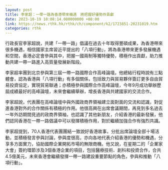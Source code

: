 ```yaml
---
layout: post
title: 李家超：一帶一路為香港帶來機遇　將把握好優勢作貢獻
date: 2023-10-19 10:08:14.000000000 +08:00
link: https://news.rthk.hk/rthk/ch/component/k2/1723851-20231019.htm
categories: rthk
---
```


行政長官李家超說，共建「一帶一路」倡議在過去十年取得豐碩成果，為香港帶來很多機遇，相信國家主席習近平提出的「八項行動」，將為香港帶來更多發展機遇和空間，香港必定會參與其中，把握一國兩制等獨特優勢，積極作出貢獻，助力推動共建一帶一路進入高質量發展新階段。

李家超率團到北京參與第三屆一帶一路國際合作高峰論壇。他總結行程時說有三點體會，認為香港與「八項行動」有多個關係，包括致力與貿易夥伴簽訂更多自由貿易投資協定，實現貿易聯通；亦積極參與國際合作高峰論壇，今年9月成功舉辦歷屆成績最好的高峰論壇，未來會繼續舉辦，增長香港與共建國家的交流合作。

李家超說，代表團在高峰論壇中與外國政商界領袖建立面對面的交流和認識，對促進香港對外的合作關係有積極的作用。他很高興在出席會議期間，再見到多名過去一年外訪期間見過的政商界領袖，也認識了其他新朋友，介紹香港的最新發展，他們認同香港在一帶一路倡議中可以發揮積極作用，對於繼續加強合作有強烈共識。

李家超提到，70人香港代表團團結一致說好香港故事，分批出席論壇全部十場活動，並積極發言參與討論，參與度很高，亦向各地代表介紹香港的優勢和機遇，分享多方面實力，協助國際企業開拓市場的無限商機。他又說，在星期二的「企業家大會」簽約環節涉及3個香港企業的項目，包括醫療技術、創科和投資合作，合共4.5億美元，未來香港會繼續發揮一帶一路建設重要節點的角色，參與和推動「八項行動」。

